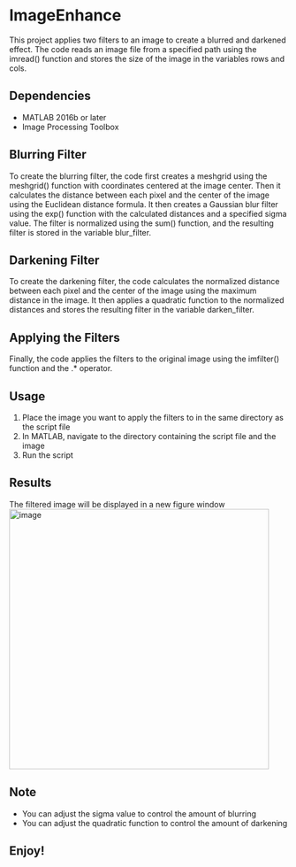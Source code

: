 # ImageEnhance

This project applies two filters to an image to create a blurred and darkened effect. The code reads an image file from a specified path using the imread() function and stores the size of the image in the variables rows and cols.

## Dependencies
- MATLAB 2016b or later
- Image Processing Toolbox

## Blurring Filter
To create the blurring filter, the code first creates a meshgrid using the meshgrid() function with coordinates centered at the image center. Then it calculates the distance between each pixel and the center of the image using the Euclidean distance formula. It then creates a Gaussian blur filter using the exp() function with the calculated distances and a specified sigma value. The filter is normalized using the sum() function, and the resulting filter is stored in the variable blur_filter.

## Darkening Filter
To create the darkening filter, the code calculates the normalized distance between each pixel and the center of the image using the maximum distance in the image. It then applies a quadratic function to the normalized distances and stores the resulting filter in the variable darken_filter.

## Applying the Filters
Finally, the code applies the filters to the original image using the imfilter() function and the .* operator.

## Usage
1) Place the image you want to apply the filters to in the same directory as the script file
2) In MATLAB, navigate to the directory containing the script file and the image
3) Run the script

## Results
The filtered image will be displayed in a new figure window
<img width="470" alt="image" src="https://user-images.githubusercontent.com/68495520/235443660-0f2d2886-c566-463b-a745-74aba3542291.png">


## Note
- You can adjust the sigma value to control the amount of blurring
- You can adjust the quadratic function to control the amount of darkening

## Enjoy!

